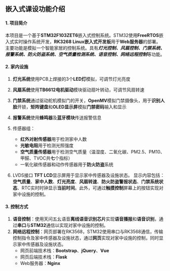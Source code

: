 ## 嵌入式课设功能介绍

#### 1. 项目简介
本项目是一个基于**STM32F103ZET6**嵌入式控制系统。STM32使用**FreeRTOS**嵌入式实时操作系统开发，**RK3268 Linux嵌入式开发板**用于**Web服务器**的部署。主要功能是模拟一个智能家居的控制系统。具有***灯光控制、风扇控制、门禁系统、报警系统、防火防盗系统、空气质量检测系统、语音控制、网络远程控制***等功能。

#### 2. 家内设施
1. **灯光系统**使用PCB上焊接的3个**LED灯**模拟，可调节灯光亮度
2. **风扇系统**使用**TB6612电机驱动**模块驱动扇叶转动，可调节风扇转速
3. **门禁系统**通过驱动舵机模拟门的开关，**OpenMV**模拟门禁摄像头，用于**识别人脸**开锁，**矩阵键盘**和**OLED显示屏**模拟**门禁密码**输入和显示
4. **报警系统**使用**蜂鸣器**及**蓝牙模块**传送报警信息
5. 传感器组：
    - **红外对射传感器**用于检测家中人数
    - **光敏电阻**用于检测光照强度
    - **空气质量传感器**用于检测空气质量（温湿度、二氧化碳、PM2.5、PM10、甲醛、TVOC共**七**个指标）
    - 一氧化碳传感器和动作传感器用于**防火防盗**系统

6. LVDS接口 **TFT LCD**显示屏用于显示家中传感器及设施状态。
显示内容包括：**空气质量**、**家中人数**、**灯光亮度**、**风扇转速**、**防火防盗警报状态**、**门禁系统状态**、RTC实时时钟显示**当前时间**。此外，可通过**触摸控制**屏幕上的按钮实现对家中设施的控制。

#### 3. 控制方式
1. **语音控制**：使用天问五幺语音**离线语音识别芯片**实现**语音播报**和**语音识别**，通过**串口**与**STM32**通信以实现对家中设施的控制。
2. **网络远程控制**：网页部署在RK3568，STM32使用串口与RK3568通信，传输控制指令及家中传感器及设施状态，通过**网页**实现对家中设施的控制，同时显示家中传感器及设施状态。
    - 网页前端技术栈：**Bootstrap**、**jQuery**、**Vue**
    - 网页后端技术栈：**Flask**
    - Web服务器：**Nginx**

